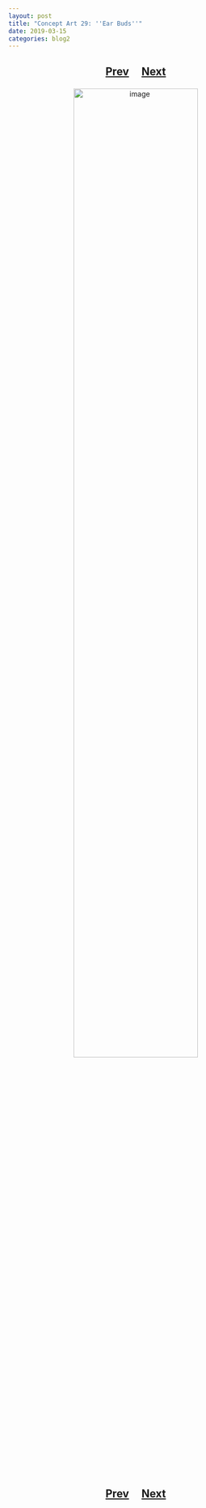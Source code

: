 ```yaml
---
layout: post
title: "Concept Art 29: ''Ear Buds''"
date: 2019-03-15
categories: blog2
---
```


<h2>
  <p style="text-align:center;">
    <a href="/wingsofthechorus/archive/2019/03/15/conceptart28">Prev</a>
    &nbsp;&nbsp;&nbsp;
    <a href="/wingsofthechorus/archive/2019/03/17/conceptart30">Next</a>
  </p>
</h2>

<p style="text-align:center;">
  <img src="/wingsofthechorus/images/conceptart/ca29.png" width="70%" alt="image"/>
</p>

<h2>
  <p style="text-align:center;">
    <a href="/wingsofthechorus/archive/2019/03/15/conceptart28">Prev</a>
    &nbsp;&nbsp;&nbsp;
    <a href="/wingsofthechorus/archive/2019/03/17/conceptart30">Next</a>
  </p>
</h2>
